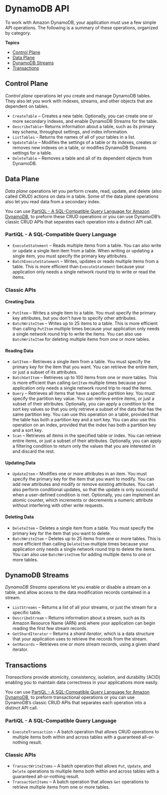 # DynamoDB API<a name="HowItWorks.API"></a>

To work with Amazon DynamoDB, your application must use a few simple API operations\. The following is a summary of these operations, organized by category\.

**Topics**
+ [Control Plane](#HowItWorks.API.ControlPlane)
+ [Data Plane](#HowItWorks.API.DataPlane)
+ [DynamoDB Streams](#HowItWorks.API.Streams)
+ [Transactions](#HowItWorks.API.Transactions)

## Control Plane<a name="HowItWorks.API.ControlPlane"></a>

*Control plane* operations let you create and manage DynamoDB tables\. They also let you work with indexes, streams, and other objects that are dependent on tables\.
+  `CreateTable` – Creates a new table\. Optionally, you can create one or more secondary indexes, and enable DynamoDB Streams for the table\.
+ `DescribeTable`– Returns information about a table, such as its primary key schema, throughput settings, and index information\.
+ `ListTables` – Returns the names of all of your tables in a list\.
+ `UpdateTable` – Modifies the settings of a table or its indexes, creates or removes new indexes on a table, or modifies DynamoDB Streams settings for a table\.
+ `DeleteTable` – Removes a table and all of its dependent objects from DynamoDB\.

## Data Plane<a name="HowItWorks.API.DataPlane"></a>

*Data plane* operations let you perform create, read, update, and delete \(also called *CRUD*\) actions on data in a table\. Some of the data plane operations also let you read data from a secondary index\.

You can use [PartiQL \- A SQL\-Compatible Query Language for Amazon DynamoDB](ql-reference.md), to preform these CRUD operations or you can use DynamoDB’s classic CRUD APIs that separates each operation into a distinct API call\. 

### PartiQL \- A SQL\-Compatible Query Language<a name="HowItWorks.API.DataPlane.partiql"></a>
+ `ExecuteStatement` – Reads multiple items from a table\. You can also write or update a single item item from a table\. When writing or updating a single item, you must specify the primary key attributes\.
+ `BatchExecuteStatement` – Writes, updates or reads multiple items from a table\. This is more efficient than `ExecuteStatement` because your application only needs a single network round trip to write or read the items\.

### Classic APIs<a name="HowItWorks.API.DataPlane.classic"></a>

#### Creating Data<a name="HowItWorks.API.DataPlane.Create"></a>
+ `PutItem` – Writes a single item to a table\. You must specify the primary key attributes, but you don't have to specify other attributes\.
+ `BatchWriteItem` – Writes up to 25 items to a table\. This is more efficient than calling `PutItem` multiple times because your application only needs a single network round trip to write the items\. You can also use `BatchWriteItem` for deleting multiple items from one or more tables\.

#### Reading Data<a name="HowItWorks.API.DataPlane.Read"></a>
+ `GetItem` – Retrieves a single item from a table\. You must specify the primary key for the item that you want\. You can retrieve the entire item, or just a subset of its attributes\.
+ `BatchGetItem` – Retrieves up to 100 items from one or more tables\. This is more efficient than calling `GetItem` multiple times because your application only needs a single network round trip to read the items\.
+ `Query` – Retrieves all items that have a specific partition key\. You must specify the partition key value\. You can retrieve entire items, or just a subset of their attributes\. Optionally, you can apply a condition to the sort key values so that you only retrieve a subset of the data that has the same partition key\. You can use this operation on a table, provided that the table has both a partition key and a sort key\. You can also use this operation on an index, provided that the index has both a partition key and a sort key\.
+ `Scan` – Retrieves all items in the specified table or index\. You can retrieve entire items, or just a subset of their attributes\. Optionally, you can apply a filtering condition to return only the values that you are interested in and discard the rest\.

#### Updating Data<a name="HowItWorks.API.DataPlane.Update"></a>
+ `UpdateItem` – Modifies one or more attributes in an item\. You must specify the primary key for the item that you want to modify\. You can add new attributes and modify or remove existing attributes\. You can also perform conditional updates, so that the update is only successful when a user\-defined condition is met\. Optionally, you can implement an atomic counter, which increments or decrements a numeric attribute without interfering with other write requests\.

#### Deleting Data<a name="HowItWorks.API.DataPlane.Delete"></a>
+ `DeleteItem` – Deletes a single item from a table\. You must specify the primary key for the item that you want to delete\.
+ `BatchWriteItem` – Deletes up to 25 items from one or more tables\. This is more efficient than calling `DeleteItem` multiple times because your application only needs a single network round trip to delete the items\. You can also use `BatchWriteItem` for adding multiple items to one or more tables\.

## DynamoDB Streams<a name="HowItWorks.API.Streams"></a>

*DynamoDB Streams* operations let you enable or disable a stream on a table, and allow access to the data modification records contained in a stream\.
+ `ListStreams` – Returns a list of all your streams, or just the stream for a specific table\.
+ `DescribeStream` – Returns information about a stream, such as its Amazon Resource Name \(ARN\) and where your application can begin reading the first few stream records\.
+ `GetShardIterator` – Returns a *shard iterator*, which is a data structure that your application uses to retrieve the records from the stream\.
+ `GetRecords` – Retrieves one or more stream records, using a given shard iterator\.

## Transactions<a name="HowItWorks.API.Transactions"></a>

*Transactions* provide atomicity, consistency, isolation, and durability \(ACID\) enabling you to maintain data correctness in your applications more easily\. 

You can use [PartiQL \- A SQL\-Compatible Query Language for Amazon DynamoDB](ql-reference.md), to preform transactional operations or you can use DynamoDB’s classic CRUD APIs that separates each operation into a distinct API call\. 

### PartiQL \- A SQL\-Compatible Query Language<a name="HowItWorks.API.DataPlane.partiql"></a>
+ `ExecuteTransaction` – A batch operation that allows CRUD operations to multiple items both within and across tables with a guaranteed all\-or\-nothing result\.

### Classic APIs<a name="HowItWorks.API.DataPlane.classic"></a>
+ `TransactWriteItems` – A batch operation that allows `Put`, `Update`, and `Delete` operations to multiple items both within and across tables with a guaranteed all\-or\-nothing result\.
+ `TransactGetItems` – A batch operation that allows `Get` operations to retrieve multiple items from one or more tables\.